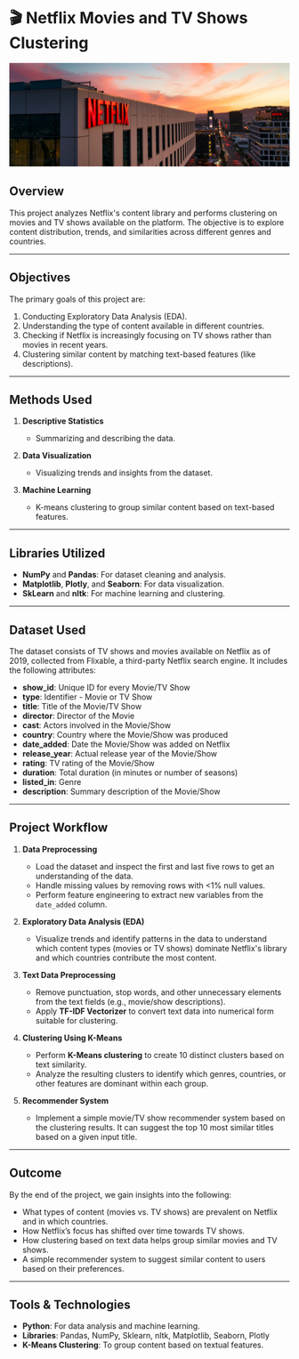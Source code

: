 # 🎬 Netflix Movies and TV Shows Clustering

<p align="center"> 
  <img src="https://github.com/connectsoumyaroy/Netflix-Movies-and-TV-Shows-Clustering/blob/main/Netflix.jpg">
</p>

## **Overview**  
This project analyzes Netflix's content library and performs clustering on movies and TV shows available on the platform. The objective is to explore content distribution, trends, and similarities across different genres and countries.

---

## **Objectives**  
The primary goals of this project are:  
1. Conducting Exploratory Data Analysis (EDA).  
2. Understanding the type of content available in different countries.  
3. Checking if Netflix is increasingly focusing on TV shows rather than movies in recent years.  
4. Clustering similar content by matching text-based features (like descriptions).

---

## **Methods Used**  
1. **Descriptive Statistics**  
   - Summarizing and describing the data.  

2. **Data Visualization**  
   - Visualizing trends and insights from the dataset.  

3. **Machine Learning**  
   - K-means clustering to group similar content based on text-based features.

---

## **Libraries Utilized**  
- **NumPy** and **Pandas**: For dataset cleaning and analysis.  
- **Matplotlib**, **Plotly**, and **Seaborn**: For data visualization.  
- **SkLearn** and **nltk**: For machine learning and clustering.

---

## **Dataset Used**  
The dataset consists of TV shows and movies available on Netflix as of 2019, collected from Flixable, a third-party Netflix search engine. It includes the following attributes:

- **show_id**: Unique ID for every Movie/TV Show  
- **type**: Identifier - Movie or TV Show  
- **title**: Title of the Movie/TV Show  
- **director**: Director of the Movie  
- **cast**: Actors involved in the Movie/Show  
- **country**: Country where the Movie/Show was produced  
- **date_added**: Date the Movie/Show was added on Netflix  
- **release_year**: Actual release year of the Movie/Show  
- **rating**: TV rating of the Movie/Show  
- **duration**: Total duration (in minutes or number of seasons)  
- **listed_in**: Genre  
- **description**: Summary description of the Movie/Show  

---

## **Project Workflow**  

1. **Data Preprocessing**  
   - Load the dataset and inspect the first and last five rows to get an understanding of the data.  
   - Handle missing values by removing rows with <1% null values.  
   - Perform feature engineering to extract new variables from the `date_added` column.

2. **Exploratory Data Analysis (EDA)**  
   - Visualize trends and identify patterns in the data to understand which content types (movies or TV shows) dominate Netflix's library and which countries contribute the most content.

3. **Text Data Preprocessing**  
   - Remove punctuation, stop words, and other unnecessary elements from the text fields (e.g., movie/show descriptions).  
   - Apply **TF-IDF Vectorizer** to convert text data into numerical form suitable for clustering.

4. **Clustering Using K-Means**  
   - Perform **K-Means clustering** to create 10 distinct clusters based on text similarity.  
   - Analyze the resulting clusters to identify which genres, countries, or other features are dominant within each group.

5. **Recommender System**  
   - Implement a simple movie/TV show recommender system based on the clustering results. It can suggest the top 10 most similar titles based on a given input title.

---

## **Outcome**  
By the end of the project, we gain insights into the following:
- What types of content (movies vs. TV shows) are prevalent on Netflix and in which countries.
- How Netflix’s focus has shifted over time towards TV shows.
- How clustering based on text data helps group similar movies and TV shows.
- A simple recommender system to suggest similar content to users based on their preferences.

--- 

## **Tools & Technologies**  
- **Python**: For data analysis and machine learning.  
- **Libraries**: Pandas, NumPy, Sklearn, nltk, Matplotlib, Seaborn, Plotly  
- **K-Means Clustering**: To group content based on textual features.  
